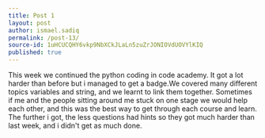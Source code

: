 ```yaml
---
title: Post 1
layout: post
author: ismael.sadiq
permalink: /post-13/
source-id: 1uHCUCQHY6vkp9NbXCkJLaLn5zuZrJONIOVdUOVYlKIQ
published: true
---
```

This week we continued the python coding in code academy. It got a lot harder than before but i managed to get a badge.We covered many different topics variables and string, and we learnt to link them together. Sometimes if me and the people sitting around me stuck on one stage we would help each other, and this was the best way to get through each course and learn. The further i got, the less questions had hints so they got much harder than last week, and i didn't get as much done.

